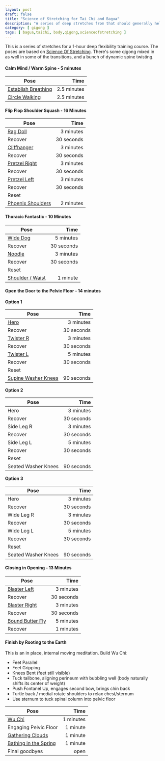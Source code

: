 ```yaml
---
layout: post
draft: false
title: "Science of Stretching for Tai Chi and Bagua"
description: "A series of deep stretches from that should generally help someone practicing Tai Chi or Bagua"
category: [ gigong ]
tags: [ bagua,taichi, body,qigong,scienceofstretching ]
---
```


This is a series of stretches for a 1-hour deep flexibility training course. The poses are based on
[Science Of Stretching](https://www.yogabody.com/stretching/). There's some qigong mixed in as well in some
of the transitions, and a bunch of dynamic spine twisting.

#### Calm Mind / Warm Spine - 5 minutes

| Pose                                                                     |        Time |
|--------------------------------------------------------------------------|------------:|
| [Establish Breathing](https://www.youtube.com/watch?v=oSMTAt8FxNE)       | 2.5 minutes |
| [Circle Walking](https://youtu.be/oSMTAt8FxNE?t=141&si=Nu-jhWOJ8jTKZm16) | 2.5 minutes |

#### Flip Flop Shoulder Squash - 16 Minutes

| Pose                                                                         |       Time |
|------------------------------------------------------------------------------|-----------:| 
| [Rag Doll](https://youtu.be/oSMTAt8FxNE?t=355&si=Zu9Cdj2OoOBFWbm1)           |  3 minutes |
| Recover                                                                      | 30 seconds |
| [Cliffhanger](https://youtu.be/oSMTAt8FxNE?t=761&si=m4dNBDFFjruALYtN)        |  3 minutes |
| Recover                                                                      | 30 seconds |
| [Pretzel Right](https://youtu.be/oSMTAt8FxNE?t=1031&si=giM8soHqH-tlyCWV)     |  3 minutes |
| Recover                                                                      | 30 seconds |
| [Pretzel Left](https://youtu.be/oSMTAt8FxNE?t=1255&si=d06li4gPOE4YP8-_)      |  3 minutes |
| Recover                                                                      | 30 seconds |
| Reset                                                                        |            |
| [Phoenix Shoulders](https://youtu.be/oSMTAt8FxNE?t=1466&si=OxSxcPT1XzDYCN-v) |  2 minutes |

#### Thoracic Fantastic - 10 Minutes

| Pose                                                                        |       Time |
|-----------------------------------------------------------------------------|-----------:| 
| [Wide Dog](https://youtu.be/oSMTAt8FxNE?t=1582&si=uvGxmLJRoJEaotaE)         |  5 minutes |
| Recover                                                                     | 30 seconds |
| [Noodle](https://youtu.be/oSMTAt8FxNE?t=1866&si=is1ChDfRYGtFFmNN)           |  3 minutes |
| Recover                                                                     | 30 seconds |
| Reset                                                                       |            |
| [Shoulder / Waist](https://youtu.be/oSMTAt8FxNE?t=2112&si=HKgNyz972IpsibkC) |   1 minute |

#### Open the Door to the Pelvic Floor - 14 minutes

**Option 1**

| Pose                                                                           |       Time |
|--------------------------------------------------------------------------------|-----------:|
| [Hero](https://youtu.be/oSMTAt8FxNE?t=2230&si=tEd-xEINC-Ks5XLF)                |  3 minutes |
| Recover                                                                        | 30 seconds |
| [Twister R](https://youtu.be/oSMTAt8FxNE?t=2507&si=ExAGeQUnN4RbPcls)           |  3 minutes |
| Recover                                                                        | 30 seconds |
| [Twister L](https://youtu.be/oSMTAt8FxNE?t=2750&si=AU3VYsUfAnzGtHe0)           |  5 minutes |
| Recover                                                                        | 30 seconds |
| Reset                                                                          |            |
| [Supine Washer Knees](https://youtu.be/oSMTAt8FxNE?t=2960&si=_y01xVUZQk2YFRCI) | 90 seconds |

**Option 2**

| Pose                |       Time |
|---------------------|-----------:|
| Hero                |  3 minutes |
| Recover             | 30 seconds |
| Side Leg R          |  3 minutes |
| Recover             | 30 seconds |
| Side Leg L          |  5 minutes |
| Recover             | 30 seconds |
| Reset               |            |
| Seated Washer Knees | 90 seconds |

**Option 3**

| Pose                |       Time |
|---------------------|-----------:|
| Hero                |  3 minutes |
| Recover             | 30 seconds |
| Wide Leg R          |  3 minutes |
| Recover             | 30 seconds |
| Wide Leg L          |  5 minutes |
| Recover             | 30 seconds |
| Reset               |            |
| Seated Washer Knees | 90 seconds |

#### Closing in Opening - 13 Minutes

| Pose                                                                        |       Time |
|-----------------------------------------------------------------------------|-----------:| 
| [Blaster Left](https://youtu.be/oSMTAt8FxNE?t=3027&si=lfquTlPr-lxtygTe)     |  3 minutes |        
| Recover                                                                     | 30 seconds | 
| [Blaster Right](ihttps://youtu.be/oSMTAt8FxNE?t=3334&si=KTc6bvB685dU1LTj)   |  3 minutes |
| Recover                                                                     | 30 seconds | 
| [Bound Butter Fly](https://youtu.be/oSMTAt8FxNE?t=3504&si=bX7BEaVbB_IbcKwq) |  5 minutes |
| Recover                                                                     |  1 minutes |

#### Finish by Rooting to the Earth

This is an in place, internal moving meditation. Build Wu Chi:

* Feet Parallel
* Feet Gripping
* Knees Bent (feet still visible)
* Tuck tailbone, aligning perineum with bubbling well (body naturally shifts its center of weight)
* Push Fontanel Up, engages second bow, brings chin back
* Turtle back / medial rotate shoulders to relax chest/sternum
* Use sternum to tuck spinal column into pelvic floor

| Pose                                                                             |      Time |
|----------------------------------------------------------------------------------|----------:|
| [Wu Chi](https://youtu.be/oSMTAt8FxNE?t=3986&si=aD6yRqo9mQPg1CaA)                | 1 minutes |
| Engaging Pelvic Floor                                                            |  1 minute |
| [Gathering Clouds](https://youtu.be/oSMTAt8FxNE?t=4110&si=qNQtx-k7kZcWysjb)      |  1 minute |
| [Bathing in the Spring](https://youtu.be/oSMTAt8FxNE?t=4179&si=pd2J_46zKkqAjz8X) |  1 minute |
| Final goodbyes                                                                   |      open |

